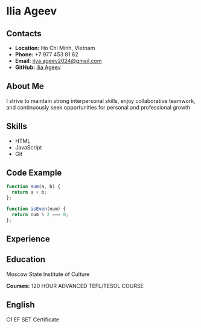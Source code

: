 # Ilia Ageev

## Contacts
- **Location:** Ho Chi Minh, Vietnam
- **Phone:** +7 977 453 81 62
- **Email:** ilya.ageev2024@gmail.com
- **GitHub:** [ilia Ageev](https://github.com/Ilyaag)

## About Me
I strive to maintain strong interpersonal skills, enjoy collaborative teamwork, and continuously seek opportunities for personal and professional growth
## Skills
- HTML
- JavaScript
- Git

## Code Example
```javascript
function sum(a, b) {
  return a + b;
};

function isEven(num) {
  return num % 2 === 0;
};
```
## Experience

## Education
Moscow State Institute of Culture

**Courses:**
120 HOUR ADVANCED TEFL/TESOL COURSE

## English
С1
EF SET Certificate
